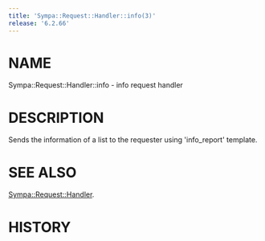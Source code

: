 ```yaml
---
title: 'Sympa::Request::Handler::info(3)'
release: '6.2.66'
---
```


# NAME

Sympa::Request::Handler::info - info request handler

# DESCRIPTION

Sends the information of a list to the requester using 'info\_report' template.

# SEE ALSO

[Sympa::Request::Handler](./Sympa-Request-Handler.3.md).

# HISTORY
